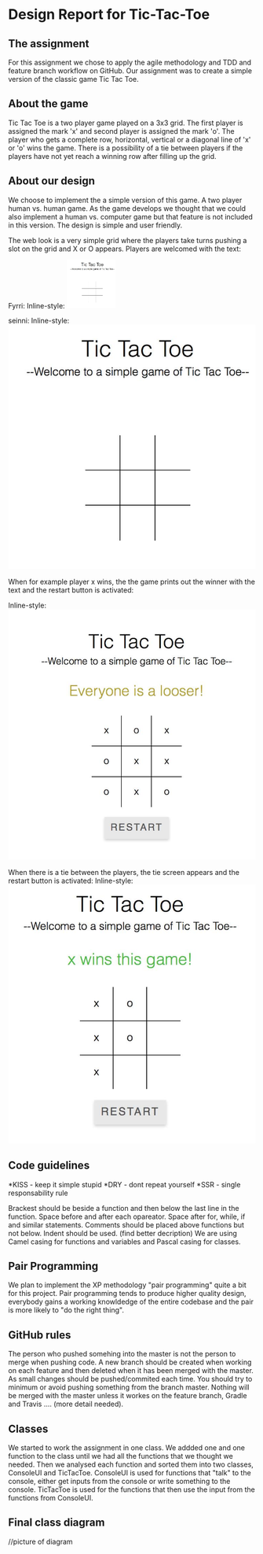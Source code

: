 Design Report for Tic-Tac-Toe
==============================

The assignment
----------------
For this assignment we chose to apply the agile methodology and TDD and feature branch workflow on GitHub. Our assignment was to create a simple version of the classic game Tic Tac Toe. 

About the game
----------------
Tic Tac Toe is a two player game played on a 3x3 grid. The first player is assigned the mark 'x' and second player is assigned the mark 'o'. The player who gets a complete row, horizontal, vertical or a diagonal line of 'x' or 'o' wins the game. There is a possibility of a tie between players if the players have not yet reach a winning row after filling up the grid.

About our design 
----------------
We choose to implement the a simple version of this game. A two player human vs. human game. As the game develops we thought that we could also implement a human vs. computer game but that feature is not included in this version. The design is simple and user friendly. 

The web look is a very simple grid where the players take turns pushing a slot on the grid and X or O appears. Players are welcomed with the text: 

Fyrri:
Inline-style:
<img src="https://github.com/Bazinga5/tic-tac-toe/blob/master/markdown/empty.jpg"  width="100x">

seinni:
Inline-style: 
![alt text](https://github.com/Bazinga5/tic-tac-toe/blob/master/markdown/empty.jpg)

When for example player x wins, the the game prints out the winner with the text and the restart button is activated:

Inline-style: 
![alt text](https://github.com/Bazinga5/tic-tac-toe/blob/master/markdown/tie.jpg)

When there is a tie between the players, the tie screen appears and the restart button is activated:
Inline-style: 
![alt text](https://github.com/Bazinga5/tic-tac-toe/blob/master/markdown/xwins.jpg)


Code guidelines
----------------

*KISS - keep it simple stupid
*DRY - dont repeat yourself
*SSR - single responsability rule

Brackest should be beside a function and then below the last line in the function. 
Space before and after each opareator. 
Space after for, while, if and similar statements. 
Comments should be placed above functions but not below. 
Indent should be used. (find better decription)
We are using Camel casing for functions and variables and Pascal casing for classes.

Pair Programming
------------------
We plan to implement the XP methodology "pair programming" quite a bit for this project. Pair programming tends to produce higher quality design, everybody gains a working knowldedge of the entire codebase and the pair is more likely to "do the right thing".

GitHub rules
----------------
The person who pushed somehing into the master is not the person to merge  when pushing code. 
A new branch should be created when working on each feature and then deleted when it has been merged with the master. 
As small changes should be pushed/commited each time. 
You should try to minimum or avoid pushing something from the branch master. 
Nothing will be merged with the master unless it workes on the feature branch, Gradle and Travis  .... (more detail needed).

Classes
----------------
We started to work the assignment in one class. We addded one and one function to the class until we had all the functions that we thought we needed. Then we analysed each function and sorted them into two classes, ConsoleUI and TicTacToe. ConsoleUI is used for functions that "talk" to the console, either get inputs from the console or write something to the console. TicTacToe is used for the functions that then use the input from the functions from ConsoleUI.

Final class diagram
----------------
//picture of diagram
